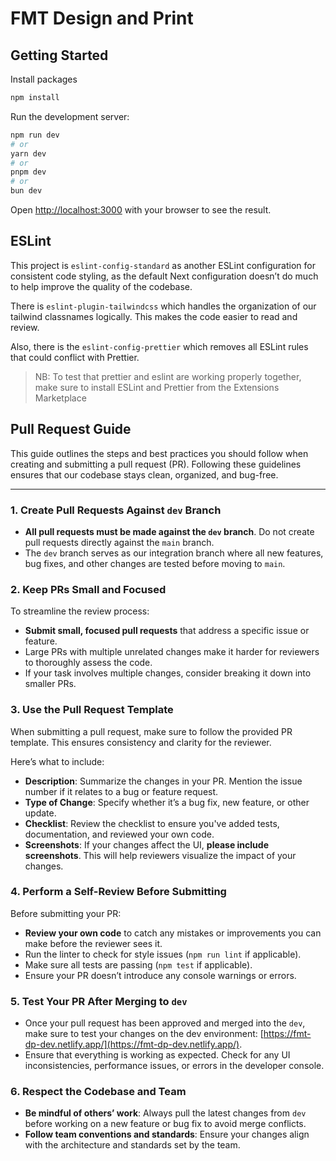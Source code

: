 # FMT Design and Print

## Getting Started

Install packages

```bash
npm install
```

Run the development server:

```bash
npm run dev
# or
yarn dev
# or
pnpm dev
# or
bun dev
```

Open [http://localhost:3000](http://localhost:3000) with your browser to see the result.

## ESLint

This project is `eslint-config-standard` as another ESLint configuration for consistent code styling, as the default Next configuration doesn’t do much to help improve the quality of the codebase.

There is `eslint-plugin-tailwindcss` which handles the organization of our tailwind classnames logically. This makes the code easier to read and review.

Also, there is the `eslint-config-prettier` which removes all ESLint rules that could conflict with Prettier.

> NB: To test that prettier and eslint are working properly together, make sure to install ESLint and Prettier from the Extensions Marketplace

## Pull Request Guide

This guide outlines the steps and best practices you should follow when creating and submitting a pull request (PR). Following these guidelines ensures that our codebase stays clean, organized, and bug-free.

---

### 1. Create Pull Requests Against `dev` Branch

- **All pull requests must be made against the `dev` branch**. Do not create pull requests directly against the `main` branch.
- The `dev` branch serves as our integration branch where all new features, bug fixes, and other changes are tested before moving to `main`.

### 2. Keep PRs Small and Focused

To streamline the review process:

- **Submit small, focused pull requests** that address a specific issue or feature.
- Large PRs with multiple unrelated changes make it harder for reviewers to thoroughly assess the code.
- If your task involves multiple changes, consider breaking it down into smaller PRs.

### 3. Use the Pull Request Template

When submitting a pull request, make sure to follow the provided PR template. This ensures consistency and clarity for the reviewer.

Here’s what to include:

- **Description**: Summarize the changes in your PR. Mention the issue number if it relates to a bug or feature request.
- **Type of Change**: Specify whether it’s a bug fix, new feature, or other update.
- **Checklist**: Review the checklist to ensure you've added tests, documentation, and reviewed your own code.
- **Screenshots**: If your changes affect the UI, **please include screenshots**. This will help reviewers visualize the impact of your changes.

### 4. Perform a Self-Review Before Submitting

Before submitting your PR:

- **Review your own code** to catch any mistakes or improvements you can make before the reviewer sees it.
- Run the linter to check for style issues (`npm run lint` if applicable).
- Make sure all tests are passing (`npm test` if applicable).
- Ensure your PR doesn’t introduce any console warnings or errors.

### 5. Test Your PR After Merging to `dev`

- Once your pull request has been approved and merged into the `dev`, make sure to test your changes on the dev environment: [https://fmt-dp-dev.netlify.app/](https://fmt-dp-dev.netlify.app/).
- Ensure that everything is working as expected. Check for any UI inconsistencies, performance issues, or errors in the developer console.

### 6. Respect the Codebase and Team

- **Be mindful of others’ work**: Always pull the latest changes from `dev` before working on a new feature or bug fix to avoid merge conflicts.
- **Follow team conventions and standards**: Ensure your changes align with the architecture and standards set by the team.
